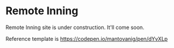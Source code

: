 # Remote Inning

Remote Inning site is under construction. It'll come soon.

Reference template is https://codepen.io/mantovanig/pen/dYvXLp
